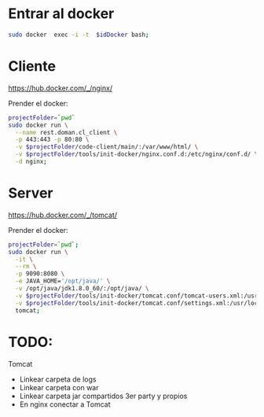# Entrar al docker

``` bash
sudo docker  exec -i -t  $idDocker bash;
```

# Cliente
https://hub.docker.com/_/nginx/

Prender el docker:

``` bash
projectFolder=`pwd`
sudo docker run \
  --name rest.doman.cl_client \
  -p 443:443 -p 80:80 \
  -v $projectFolder/code-client/main/:/var/www/html/ \
  -v $projectFolder/tools/init-docker/nginx.conf.d:/etc/nginx/conf.d/ \
  -d nginx;
```


# Server
https://hub.docker.com/_/tomcat/

Prender el docker:

``` bash
projectFolder=`pwd`;
sudo docker run \
  -it \
  --rm \
  -p 9090:8080 \
  -e JAVA_HOME='/opt/java/' \
  -v /opt/java/jdk1.8.0_60/:/opt/java/ \
  -v $projectFolder/tools/init-docker/tomcat.conf/tomcat-users.xml:/usr/local/tomcat/conf/tomcat-users.xml \
  -v $projectFolder/tools/init-docker/tomcat.conf/settings.xml:/usr/local/tomcat/conf/settings.xml  \
  tomcat;
```

# TODO:

Tomcat
  * Linkear carpeta de logs
  * Linkear carpeta con war
  * Linkear carpeta jar compartidos 3er party y propios
  * En nginx conectar a Tomcat
